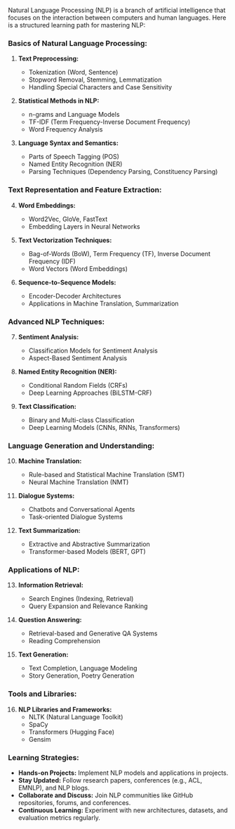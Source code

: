 Natural Language Processing (NLP) is a branch of artificial intelligence that focuses on the interaction between computers and human languages.
Here is a structured learning path for mastering NLP:

### Basics of Natural Language Processing:
1. **Text Preprocessing:**
   - Tokenization (Word, Sentence)
   - Stopword Removal, Stemming, Lemmatization
   - Handling Special Characters and Case Sensitivity

2. **Statistical Methods in NLP:**
   - n-grams and Language Models
   - TF-IDF (Term Frequency-Inverse Document Frequency)
   - Word Frequency Analysis

3. **Language Syntax and Semantics:**
   - Parts of Speech Tagging (POS)
   - Named Entity Recognition (NER)
   - Parsing Techniques (Dependency Parsing, Constituency Parsing)

### Text Representation and Feature Extraction:
4. **Word Embeddings:**
   - Word2Vec, GloVe, FastText
   - Embedding Layers in Neural Networks

5. **Text Vectorization Techniques:**
   - Bag-of-Words (BoW), Term Frequency (TF), Inverse Document Frequency (IDF)
   - Word Vectors (Word Embeddings)

6. **Sequence-to-Sequence Models:**
   - Encoder-Decoder Architectures
   - Applications in Machine Translation, Summarization

### Advanced NLP Techniques:
7. **Sentiment Analysis:**
   - Classification Models for Sentiment Analysis
   - Aspect-Based Sentiment Analysis

8. **Named Entity Recognition (NER):**
   - Conditional Random Fields (CRFs)
   - Deep Learning Approaches (BiLSTM-CRF)

9. **Text Classification:**
   - Binary and Multi-class Classification
   - Deep Learning Models (CNNs, RNNs, Transformers)

### Language Generation and Understanding:
10. **Machine Translation:**
    - Rule-based and Statistical Machine Translation (SMT)
    - Neural Machine Translation (NMT)

11. **Dialogue Systems:**
    - Chatbots and Conversational Agents
    - Task-oriented Dialogue Systems

12. **Text Summarization:**
    - Extractive and Abstractive Summarization
    - Transformer-based Models (BERT, GPT)

### Applications of NLP:
13. **Information Retrieval:**
    - Search Engines (Indexing, Retrieval)
    - Query Expansion and Relevance Ranking

14. **Question Answering:**
    - Retrieval-based and Generative QA Systems
    - Reading Comprehension

15. **Text Generation:**
    - Text Completion, Language Modeling
    - Story Generation, Poetry Generation

### Tools and Libraries:
16. **NLP Libraries and Frameworks:**
    - NLTK (Natural Language Toolkit)
    - SpaCy
    - Transformers (Hugging Face)
    - Gensim

### Learning Strategies:
- **Hands-on Projects:** Implement NLP models and applications in projects.
- **Stay Updated:** Follow research papers, conferences (e.g., ACL, EMNLP), and NLP blogs.
- **Collaborate and Discuss:** Join NLP communities like GitHub repositories, forums, and conferences.
- **Continuous Learning:** Experiment with new architectures, datasets, and evaluation metrics regularly.